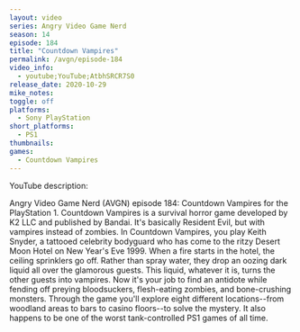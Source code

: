```yaml
---
layout: video
series: Angry Video Game Nerd
season: 14
episode: 184
title: "Countdown Vampires"
permalink: /avgn/episode-184
video_info:
  - youtube;YouTube;AtbhSRCR7S0
release_date: 2020-10-29
mike_notes:
toggle: off
platforms: 
  - Sony PlayStation
short_platforms:
  - PS1
thumbnails: 
games: 
  - Countdown Vampires
---
```


<p class="yt-description">YouTube description:</p>

Angry Video Game Nerd (AVGN) episode 184: Countdown Vampires for the PlayStation 1. Countdown Vampires is a survival horror game developed by K2 LLC and published by Bandai. It's basically Resident Evil, but with vampires instead of zombies. In Countdown Vampires, you play Keith Snyder, a tattooed celebrity bodyguard who has come to the ritzy Desert Moon Hotel on New Year's Eve 1999. When a fire starts in the hotel, the ceiling sprinklers go off. Rather than spray water, they drop an oozing dark liquid all over the glamorous guests. This liquid, whatever it is, turns the other guests into vampires. Now it's your job to find an antidote while fending off preying bloodsuckers, flesh-eating zombies, and bone-crushing monsters. Through the game you'll explore eight different locations--from woodland areas to bars to casino floors--to solve the mystery. It also happens to be one of the worst tank-controlled PS1 games of all time.